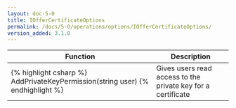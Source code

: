 ```yaml
---
layout: doc-5-0
title: IOfferCertificateOptions
permalink: /docs/5-0/operations/options/IOfferCertificateOptions/
version_added: 3.1.0
---
```


<table>
	<thead>
		<tr>
			<th>Function</th>
			<th>Description</th>
		</tr>
	</thead>
	<tbody>
		<tr>
			<td>
{% highlight csharp %}
AddPrivateKeyPermission(string user)
{% endhighlight %}
			</td>
			<td>
				Gives users read access to the private key for a certificate
			</td>
		</tr>
	</tbody>
</table>
